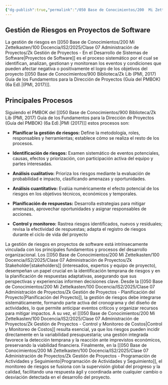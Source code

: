 ```yaml
---
{"dg-publish":true,"permalink":"/050 Base de Conocimientos/200  Mi Zettelkasten/100 Docencia/IS2/2025/Clase 07 Administración de Proyectos/Zk Gestión de Proyectos - Gestión de Riesgos en Proyectos de Software/","tags":["#definir"]}
---
```


## Gestión de Riesgos en Proyectos de Software

La gestión de riesgos en [[050 Base de Conocimientos/200  Mi Zettelkasten/100 Docencia/IS2/2025/Clase 07 Administración de Proyectos/Zk Gestión de Proyectos - En el Desarrollo de Sistemas de Software\|Proyectos de Software]] es el proceso sistemático por el cual se identifican, analizan, gestionan y monitorean los eventos y condiciones que pueden afectar negativa o positivamente el logro de los objetivos del proyecto [[050 Base de Conocimientos/900 Biblioteca/Zk Lib (PMI, 2017) Guía de los Fundamentos para la Dirección de Proyectos (Guía del PMBOK) (6a Ed).\|(PMI, 2017)]].

## Principales Procesos

Siguiendo el PMBOK del [[050 Base de Conocimientos/900 Biblioteca/Zk Lib (PMI, 2017) Guía de los Fundamentos para la Dirección de Proyectos (Guía del PMBOK) (6a Ed).\|PMI (2017)]] estos procesos son:

- **Planificar la gestión de riesgos:** Define la metodología, roles, responsables y herramientas; establece cómo se realiza el resto de los procesos.

- **Identificación de riesgos:** Examen sistemático de eventos potenciales, causas, efectos y priorización, con participación activa del equipo y partes interesadas.

- **Análisis cualitativo:** Prioriza los riesgos mediante la evaluación de probabilidad e impacto, clasificando amenazas y oportunidades.

- **Análisis cuantitativo:** Evalúa numéricamente el efecto potencial de los riesgos en los objetivos técnicos, económicos y temporales.

- **Planificación de respuestas:** Desarrolla estrategias para mitigar amenazas, aprovechar oportunidades y asignar responsables de acciones.

- **Control y monitoreo:** Rastrea riesgos identificados, nuevos y residuales; revisa la efectividad de respuestas; adapta el registro de riesgos durante el ciclo de vida del proyecto

La gestión de riesgos en proyectos de software está intrínsecamente vinculada con los principales fundamentos y procesos del desarrollo organizacional. Los [[050 Base de Conocimientos/200  Mi Zettelkasten/100 Docencia/IS2/2025/Clase 07 Administración de Proyectos/Zk Stakeholder\|stakeholders]] (interesados, expertos y equipo de proyecto), desempeñan un papel crucial en la identificación temprana de riesgos y en la planificación de respuestas adaptativas, asegurando que sus perspectivas y experiencias informen decisiones clave. Desde la [[050 Base de Conocimientos/200  Mi Zettelkasten/100 Docencia/IS2/2025/Clase 07 Administración de Proyectos/Zk Gestión de Proyectos - Planificación del Proyecto\|Planificación del Proyecto]], la gestión de riesgos debe integrarse sistemáticamente, formando parte activa del cronograma y del diseño de actividades, lo que permite anticipar eventos críticos y organizar recursos para mitigar impactos. A su vez, el [[050 Base de Conocimientos/200  Mi Zettelkasten/100 Docencia/IS2/2025/Clase 07 Administración de Proyectos/Zk Gestión de Proyectos - Control y Monitoreo de Costos\|Control y Monitoreo de Costos]] resulta esencial, ya que los riesgos pueden incidir directamente en la variabilidad presupuestaria; una gestión integrada favorece la detección temprana y la reacción ante imprevistos económicos, preservando la viabilidad financiera. Finalmente, en la [[050 Base de Conocimientos/200  Mi Zettelkasten/100 Docencia/IS2/2025/Clase 07 Administración de Proyectos/Zk Gestión de Proyectos - Programación de Actividades y Seguimiento\|Programación de Actividades y Seguimiento]], el monitoreo de riesgos se fusiona con la supervisión global del progreso y la calidad, facilitando una respuesta ágil y coordinada ante cualquier cambio o desviación detectada en el desarrollo del proyecto. 